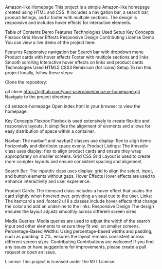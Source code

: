 Amazon-like Homepage
This project is a simple Amazon-like homepage created using HTML and CSS. It includes a navigation bar, a search bar, product listings, and a footer with multiple sections. The design is responsive and includes hover effects for interactive elements.

Table of Contents
Demo
Features
Technologies Used
Setup
Key Concepts
Flexbox
Grid
Hover Effects
Responsive Design
Contributing
License
Demo
You can view a live demo of the project here.

Features
Responsive navigation bar
Search bar with dropdown menu
Product cards with hover effects
Footer with multiple sections and links
Smooth scrolling
Interactive hover effects on links and product cards
Technologies Used
HTML5
CSS3
Remixicon (for icons)
Setup
To run this project locally, follow these steps:

Clone the repository:

git clone https://github.com/your-username/amazon-homepage.git
Navigate to the project directory:

cd amazon-homepage
Open index.html in your browser to view the homepage.

Key Concepts
Flexbox
Flexbox is used extensively to create flexible and responsive layouts. It simplifies the alignment of elements and allows for easy distribution of space within a container.

Navbar: The navbar1 and navbar2 classes use display: flex to align items horizontally and distribute space evenly.
Product Listings: The itmsediv class uses display: flex to align product cards and ensure they wrap appropriately on smaller screens.
Grid
CSS Grid Layout is used to create more complex layouts and ensure consistent spacing and alignment.

Search Bar: The inputdiv class uses display: grid to align the select, input, and button elements without gaps.
Hover Effects
Hover effects are used to enhance interactivity and user experience.

Product Cards: The itemcard class includes a hover effect that scales the card slightly when hovered over, providing a visual cue to the user.
Links: The itemcard a and .footer2 ul li a classes include hover effects that change the color and add an underline to the links.
Responsive Design
The design ensures the layout adjusts smoothly across different screen sizes.

Media Queries: Media queries are used to adjust the width of the search input and other elements to ensure they fit well on smaller screens.
Percentage-Based Widths: Using percentage-based widths and padding, such as padding: 0 7%, ensures the layout remains consistent across different screen sizes.
Contributing
Contributions are welcome! If you find any issues or have suggestions for improvements, please create a pull request or open an issue.

License
This project is licensed under the MIT License.
